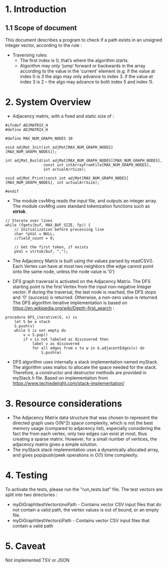 # 1. Introduction

## 1.1 Scope of document

This document describes a program to check if a path exists in an unsigned integer vector, according to the rule :

* Traversing rules:
  * The first index is 0, that’s where the algorithm starts.
  * Algorithm may only ‘jump’ forward or backwards in the array according to the value in the ‘current’ element (e.g. if the value at index 0 is 3 the algo may only advance to index 3. if the value at index 3 is 2 – the algo may advance to both index 5 and index 1).

# 2. System Overview

* Adjacency matrix, with a fixed and static size of :

```
#ifndef ADJMATRIX_H
#define ADJMATRIX_H

#define MAX_NUM_GRAPH_NODES 10

void adjMat_Init(int adjMat[MAX_NUM_GRAPH_NODES][MAX_NUM_GRAPH_NODES]);

int adjMat_Build(int adjMat[MAX_NUM_GRAPH_NODES][MAX_NUM_GRAPH_NODES], 
                 const int intArrayFromFile[MAX_NUM_GRAPH_NODES], 
                 int actualArrSize);

void adjMat_Print(const int adjMat[MAX_NUM_GRAPH_NODES][MAX_NUM_GRAPH_NODES], int actualArrSize);

#endif
```    
        
* The module csvMng reads the input file, and outputs an integer array. The module csvMng uses standard tokenization functions such as **strtok**.

```
// Iterate over lines
while (fgets(buf, MAX_BUF_SIZE, fp)) {
    // Initialization before processing line
    char *pVal = NULL;
    //field_count = 0;

    // Get the first token, if exists
    pVal = strtok(buf, ",");
```

* The Adjacency Matrix is built using the values parsed by readCSV().
 Each Vertex can have at most two neighbors (the edge cannot point onto the same node, unless the node value is '0')
 
* DFS graph traversal is activated on the Adjacency Matrix.
  The DFS starting point is the first Vertex from the input non-negative Integer vector.
  If during the traversal, the last node is reached, the DFS stops and '0' (success) is returned. Otherwise, a non-zero value is returned. The DFS algorithm iterative implementation is based on https://en.wikipedia.org/wiki/Depth-first_search :
```
procedure DFS_iterative(G, v) is
    let S be a stack
    S.push(v)
    while S is not empty do
        v = S.pop()
        if v is not labeled as discovered then
            label v as discovered
            for all edges from v to w in G.adjacentEdges(v) do
                S.push(w)
```
  
* DFS algorithm uses internally a stack implementation named myStack.
  The algorithm uses malloc to allocate the space needed for the stack.
  Therefore, a constructor and destructor methods are provided in myStack.h file.
  Based on implementation from https://www.techiedelight.com/stack-implementation/
    
# 3. Resource considerations
* The Adjacency Matrix data structure that was chosen to represent the directed graph uses O(N^2) space complexity, which is not the best memory usage (compared to adjacency list), especially considering the fact the from each vertex, only two edges can exist at most, thus creating a sparse matrix. However, for a small number of vertices, the adjacency matrix gives a simple solution.
* The myStack stack implementation uses a dynamically allocated array, and gives pop/push/peek operations in O(1) time complexity.

# 4. Testing
To activate the tests, please run the "run_tests.bat" file.
The test vectors are split into two directories : 
* myDiGraph\testVectors\noPath - Contains vector CSV input files that do not contain a valid path, the vertex values is out of bound, or an empty file.
* myDiGraph\testVectors\Path - Contains vector CSV input files that contain a valid path


# 5. Caveat
Not implemented TSV or JSON
